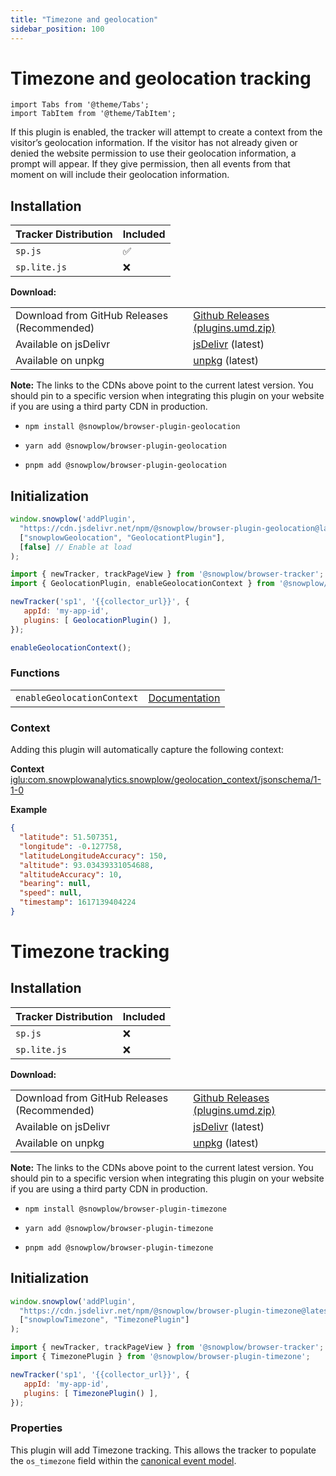 ```yaml
---
title: "Timezone and geolocation"
sidebar_position: 100
---
```


# Timezone and geolocation tracking

```mdx-code-block
import Tabs from '@theme/Tabs';
import TabItem from '@theme/TabItem';
```

If this plugin is enabled, the tracker will attempt to create a context from the visitor’s geolocation information. If the visitor has not already given or denied the website permission to use their geolocation information, a prompt will appear. If they give permission, then all events from that moment on will include their geolocation information.

## Installation

<Tabs groupId="platform" queryString>
  <TabItem value="js" label="JavaScript (tag)" default>

| Tracker Distribution | Included |
|----------------------|----------|
| `sp.js`              | ✅        |
| `sp.lite.js`         | ❌        |

**Download:**

<table class="has-fixed-layout"><tbody><tr><td>Download from GitHub Releases (Recommended)</td><td><a href="https://github.com/snowplow/snowplow-javascript-tracker/releases" target="_blank" rel="noreferrer noopener">Github Releases (plugins.umd.zip)</a></td></tr><tr><td>Available on jsDelivr</td><td><a href="https://cdn.jsdelivr.net/npm/@snowplow/browser-plugin-geolocation@latest/dist/index.umd.min.js" target="_blank" rel="noreferrer noopener">jsDeliv</a><a href="https://cdn.jsdelivr.net/npm/@snowplow/browser-plugin-consent@latest/dist/index.umd.min.js" target="_blank" rel="noreferrer noopener">r</a> (latest)</td></tr><tr><td>Available on unpkg</td><td><a href="https://unpkg.com/@snowplow/browser-plugin-geolocation@latest/dist/index.umd.min.js" target="_blank" rel="noreferrer noopener">unpkg</a> (latest)</td></tr></tbody></table>

**Note:** The links to the CDNs above point to the current latest version. You should pin to a specific version when integrating this plugin on your website if you are using a third party CDN in production.

  </TabItem>
  <TabItem value="browser" label="Browser (npm)">

- `npm install @snowplow/browser-plugin-geolocation`
- `yarn add @snowplow/browser-plugin-geolocation`
- `pnpm add @snowplow/browser-plugin-geolocation` 


  </TabItem>
</Tabs>

## Initialization

<Tabs groupId="platform" queryString>
  <TabItem value="js" label="JavaScript (tag)" default>

```javascript
window.snowplow('addPlugin', 
  "https://cdn.jsdelivr.net/npm/@snowplow/browser-plugin-geolocation@latest/dist/index.umd.min.js",
  ["snowplowGeolocation", "GeolocationtPlugin"],
  [false] // Enable at load
);
```

  </TabItem>
  <TabItem value="browser" label="Browser (npm)">

```javascript
import { newTracker, trackPageView } from '@snowplow/browser-tracker';
import { GeolocationPlugin, enableGeolocationContext } from '@snowplow/browser-plugin-geolocation';

newTracker('sp1', '{{collector_url}}', { 
   appId: 'my-app-id', 
   plugins: [ GeolocationPlugin() ],
});

enableGeolocationContext();
```

  </TabItem>
</Tabs>

### Functions

<table class="has-fixed-layout"><tbody><tr><td><code>enableGeolocationContext</code></td><td><a href="/docs/collecting-data/collecting-from-own-applications/javascript-trackers/web-tracker/tracker-setup/initialization-options/#enablegeolocationcontext">Documentation</a></td></tr></tbody></table>

### Context

Adding this plugin will automatically capture the following context:

**Context**                                                                                         
[iglu:com.snowplowanalytics.snowplow/geolocation_context/jsonschema/1-1-0](https://github.com/snowplow/iglu-central/blob/master/schemas/com.snowplowanalytics.snowplow/geolocation_context/jsonschema/1-1-0) 

**Example**

```json
{
  "latitude": 51.507351,
  "longitude": -0.127758,
  "latitudeLongitudeAccuracy": 150,
  "altitude": 93.03439331054688,
  "altitudeAccuracy": 10,
  "bearing": null,
  "speed": null,
  "timestamp": 1617139404224
}
```

# Timezone tracking

## Installation

<Tabs groupId="platform" queryString>
  <TabItem value="js" label="JavaScript (tag)" default>

| Tracker Distribution | Included |
|----------------------|----------|
| `sp.js`              | ❌        |
| `sp.lite.js`         | ❌        |

**Download:**

<table class="has-fixed-layout"><tbody><tr><td>Download from GitHub Releases (Recommended)</td><td><a href="https://github.com/snowplow/snowplow-javascript-tracker/releases" target="_blank" rel="noreferrer noopener">Github Releases (plugins.umd.zip)</a></td></tr><tr><td>Available on jsDelivr</td><td><a href="https://cdn.jsdelivr.net/npm/@snowplow/browser-plugin-timezone@latest/dist/index.umd.min.js" target="_blank" rel="noreferrer noopener">jsDelivr</a> (latest)</td></tr><tr><td>Available on unpkg</td><td><a href="https://unpkg.com/@snowplow/browser-plugin-timezone@latest/dist/index.umd.min.js" target="_blank" rel="noreferrer noopener">unpkg</a> (latest)</td></tr></tbody></table>

**Note:** The links to the CDNs above point to the current latest version. You should pin to a specific version when integrating this plugin on your website if you are using a third party CDN in production.

  </TabItem>
  <TabItem value="browser" label="Browser (npm)">

- `npm install @snowplow/browser-plugin-timezone`
- `yarn add @snowplow/browser-plugin-timezone`
- `pnpm add @snowplow/browser-plugin-timezone`


  </TabItem>
</Tabs>

## Initialization

<Tabs groupId="platform" queryString>
  <TabItem value="js" label="JavaScript (tag)" default>

```javascript
window.snowplow('addPlugin', 
  "https://cdn.jsdelivr.net/npm/@snowplow/browser-plugin-timezone@latest/dist/index.umd.min.js",
  ["snowplowTimezone", "TimezonePlugin"]
);
```

  </TabItem>
  <TabItem value="browser" label="Browser (npm)">

```javascript
import { newTracker, trackPageView } from '@snowplow/browser-tracker';
import { TimezonePlugin } from '@snowplow/browser-plugin-timezone';

newTracker('sp1', '{{collector_url}}', { 
   appId: 'my-app-id', 
   plugins: [ TimezonePlugin() ],
});
```

  </TabItem>
</Tabs>

### Properties

This plugin will add Timezone tracking. This allows the tracker to populate the `os_timezone` field within the [canonical event model](/docs/understanding-your-pipeline/canonical-event/index.md).
